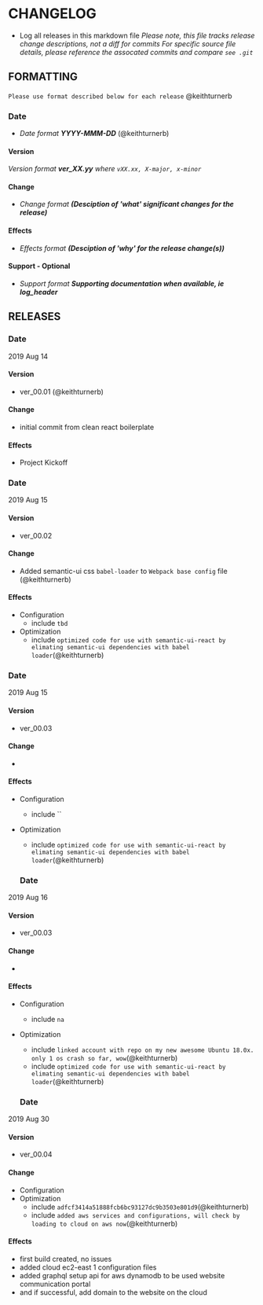 # CHANGELOG
- Log all releases in this markdown file
  *Please note, this file tracks release change descriptions, not a diff for commits*
  *For specific source file details, please reference the assocated commits and compare `see .git`*

## FORMATTING
`Please use format described below for each release` @keithturnerb

### Date 
- *Date format __YYYY-MMM-DD__* (@keithturnerb)
#### Version
  *Version format __ver_XX.yy__ where `vXX.xx, X-major, x-minor`*
#### Change
- *Change format __(Desciption of _'what'_ significant changes for the release)__*
#### Effects
- *Effects format __(Desciption of _'why'_ for the release change(s))__*
#### Support - Optional
- *Support format __Supporting documentation when available, ie log_header__*

## RELEASES

### Date
2019 Aug 14
#### Version
- ver_00.01 (@keithturnerb)
#### Change
- initial commit from clean react boilerplate
#### Effects
- Project Kickoff

### Date
2019 Aug 15 
#### Version
- ver_00.02
#### Change
- Added semantic-ui css `babel-loader` to `Webpack base config` file (@keithturnerb)
#### Effects
- Configuration
  - include `tbd`
- Optimization 
  -  include `optimized code for use with semantic-ui-react by elimating semantic-ui dependencies with babel loader`(@keithturnerb)

### Date
2019 Aug 15 
#### Version
- ver_00.03
#### Change
- 
#### Effects
- Configuration
  - include ``
- Optimization 
  -  include `optimized code for use with semantic-ui-react by elimating semantic-ui dependencies with babel loader`(@keithturnerb)

  ### Date
2019 Aug 16 
#### Version
- ver_00.03
#### Change
- 
#### Effects
- Configuration
  - include `na`
- Optimization 
  -  include `linked account with repo on my new awesome Ubuntu 18.0x. only 1 os crash so far, wow`(@keithturnerb)
  -  include `optimized code for use with semantic-ui-react by elimating semantic-ui dependencies with babel loader`(@keithturnerb)

  ### Date
2019 Aug 30
#### Version
- ver_00.04
#### Change
- Configuration
- Optimization 
  -  include `adfcf3414a51888fcb6bc93127dc9b3503e801d9`(@keithturnerb)
    -  include `added aws services and configurations, will check by loading to cloud on aws now`(@keithturnerb)
#### Effects
- first build created, no issues
- added cloud ec2-east 1 configuration files
- added graphql setup api for aws dynamodb to be used website communication portal
- and if successful, add domain to the website on the cloud